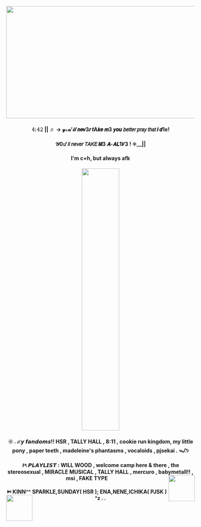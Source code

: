 <p align="center">
      <img width="700" height="300" src="https://i.pinimg.com/736x/f5/f3/a8/f5f3a8d2fd36f0f1da93be7d2fbdf9b9.jpg">
</p>
<h4 align="center">  𝟺:𝟺𝟸 || ♬ → 𝓎ℴ𝓊’𝓁𝓁  𝙣𝙚𝙫3𝙧 𝙩A𝙠𝙚 𝙢3 𝙮𝙤𝙪 𝘣𝘦𝘵𝘵𝘦𝘳 𝘱𝘳𝘢𝘺 𝘵𝘩𝘢𝘵 𝙄 𝙙1e! 
<h4 align="center">  𝒴0𝘶'𝘭𝘭 𝘯𝘦𝘷𝘦𝘳 𝘛𝘈𝘒𝘌 𝙈3 𝘼-𝘼𝙇1𝙑3 ! ✧﹏|| 
<h4 align="center">   I'm c+h, but always afk
<h4 align="center">  <img width="100" height="700" src="https://i.pinimg.com/236x/45/3c/c9/453cc97e2188fe83c6b33df09af8e663.jpg">
<h4 align="center"> ☼ ℳ𝙮 𝙛𝙖𝙣𝙙𝙤𝙢𝙨!! HSR , TALLY HALL , 8:11 ,  cookie run kingdom, my little pony ,  paper teeth , madeleine's phantasms , vocaloids , pjsekai . ᯓᡣ𐭩
<h4 align="center"> ۶ৎ 𝙋𝙇𝘼𝙔𝙇𝙄𝙎𝙏 : WILL WOOD , welcome camp here & there , the stereosexual , MIRACLE MUSICAL , TALLY HALL , mercuro , babymetall!! , msi , FAKE TYPE
<img align="right" width="70" height="70" src="https://static.wikitide.net/projectsekaiwiki/f/f8/Ichika_Casual_chibi.png">
<h4 align="center"> ✄ KINN^^  SPARKLE,SUNDAY( HSR ); ENA,NENE,ICHIKA( PJSK ) ᶻz . . 
<img align="left" width="70" height="70" src="https://media.tenor.com/FDUTaeN3sfIAAAAj/ichika-hoshino.gif">
